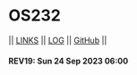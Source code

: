 # OS232

|| [LINKS](LINKS/) || [LOG](TXT/mylog.txt) || [GitHub](https://github.com/vrtass/os232/) ||

#### REV19: Sun 24 Sep 2023 06:00
